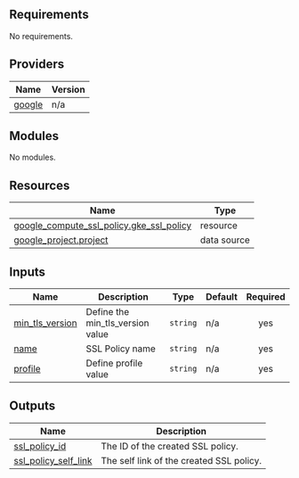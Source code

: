 ## Requirements

No requirements.

## Providers

| Name | Version |
|------|---------|
| <a name="provider_google"></a> [google](#provider\_google) | n/a |

## Modules

No modules.

## Resources

| Name | Type |
|------|------|
| [google_compute_ssl_policy.gke_ssl_policy](https://registry.terraform.io/providers/hashicorp/google/latest/docs/resources/compute_ssl_policy) | resource |
| [google_project.project](https://registry.terraform.io/providers/hashicorp/google/latest/docs/data-sources/project) | data source |

## Inputs

| Name | Description | Type | Default | Required |
|------|-------------|------|---------|:--------:|
| <a name="input_min_tls_version"></a> [min\_tls\_version](#input\_min\_tls\_version) | Define the min\_tls\_version value | `string` | n/a | yes |
| <a name="input_name"></a> [name](#input\_name) | SSL Policy name | `string` | n/a | yes |
| <a name="input_profile"></a> [profile](#input\_profile) | Define profile value | `string` | n/a | yes |

## Outputs

| Name | Description |
|------|-------------|
| <a name="output_ssl_policy_id"></a> [ssl\_policy\_id](#output\_ssl\_policy\_id) | The ID of the created SSL policy. |
| <a name="output_ssl_policy_self_link"></a> [ssl\_policy\_self\_link](#output\_ssl\_policy\_self\_link) | The self link of the created SSL policy. |

